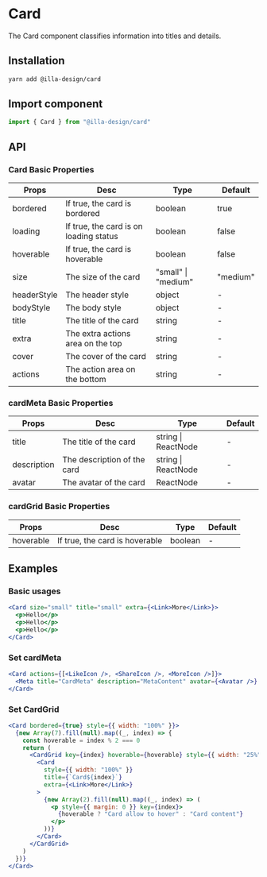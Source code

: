 # Card

The Card component classifies information into titles and details.

## Installation

```bash
yarn add @illa-design/card
```

## Import component

```jsx
import { Card } from "@illa-design/card"
```

## API

### Card Basic Properties

| Props       | Desc                                   | Type                | Default  |
| ----------- | -------------------------------------- | ------------------- | -------- |
| bordered    | If true, the card is bordered          | boolean             | true     |
| loading     | If true, the card is on loading status | boolean             | false    |
| hoverable   | If true, the card is hoverable         | boolean             | false    |
| size        | The size of the card                   | "small" \| "medium" | "medium" |
| headerStyle | The header style                       | object              | -        |
| bodyStyle   | The body style                         | object              | -        |
| title       | The title of the card                  | string              | -        |
| extra       | The extra actions area on the top      | string              | -        |
| cover       | The cover of the card                  | string              | -        |
| actions     | The action area on the bottom          | string              | -        |

### cardMeta Basic Properties

| Props       | Desc                        | Type                | Default |
| ----------- | --------------------------- | ------------------- | ------- |
| title       | The title of the card       | string \| ReactNode | -       |
| description | The description of the card | string \| ReactNode | -       |
| avatar      | The avatar of the card      | ReactNode           | -       |

### cardGrid Basic Properties

| Props     | Desc                           | Type    | Default |
| --------- | ------------------------------ | ------- | ------- |
| hoverable | If true, the card is hoverable | boolean | -       |

## Examples

### Basic usages

```jsx
<Card size="small" title="small" extra={<Link>More</Link>}>
  <p>Hello</p>
  <p>Hello</p>
  <p>Hello</p>
</Card>
```

### Set cardMeta

```jsx
<Card actions={[<LikeIcon />, <ShareIcon />, <MoreIcon />]}>
  <Meta title="CardMeta" description="MetaContent" avatar={<Avatar />} />
</Card>
```

### Set CardGrid

```jsx
<Card bordered={true} style={{ width: "100%" }}>
  {new Array(7).fill(null).map((_, index) => {
    const hoverable = index % 2 === 0
    return (
      <CardGrid key={index} hoverable={hoverable} style={{ width: "25%" }}>
        <Card
          style={{ width: "100%" }}
          title={`Card${index}`}
          extra={<Link>More</Link>}
        >
          {new Array(2).fill(null).map((_, index) => (
            <p style={{ margin: 0 }} key={index}>
              {hoverable ? "Card allow to hover" : "Card content"}
            </p>
          ))}
        </Card>
      </CardGrid>
    )
  })}
</Card>
```
